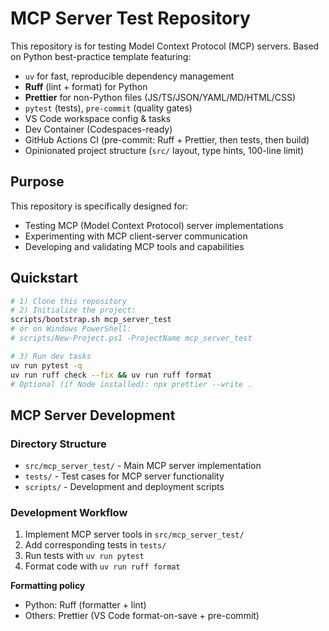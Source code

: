 # MCP Server Test Repository

This repository is for testing Model Context Protocol (MCP) servers. Based on Python best-practice template featuring:

- `uv` for fast, reproducible dependency management
- **Ruff** (lint + format) for Python
- **Prettier** for non-Python files (JS/TS/JSON/YAML/MD/HTML/CSS)
- `pytest` (tests), `pre-commit` (quality gates)
- VS Code workspace config & tasks
- Dev Container (Codespaces-ready)
- GitHub Actions CI (pre-commit: Ruff + Prettier, then tests, then build)
- Opinionated project structure (`src/` layout, type hints, 100-line limit)

## Purpose

This repository is specifically designed for:
- Testing MCP (Model Context Protocol) server implementations
- Experimenting with MCP client-server communication
- Developing and validating MCP tools and capabilities

## Quickstart

```bash
# 1) Clone this repository
# 2) Initialize the project:
scripts/bootstrap.sh mcp_server_test
# or on Windows PowerShell:
# scripts/New-Project.ps1 -ProjectName mcp_server_test

# 3) Run dev tasks
uv run pytest -q
uv run ruff check --fix && uv run ruff format
# Optional (if Node installed): npx prettier --write .
```

## MCP Server Development

### Directory Structure
- `src/mcp_server_test/` - Main MCP server implementation
- `tests/` - Test cases for MCP server functionality
- `scripts/` - Development and deployment scripts

### Development Workflow
1. Implement MCP server tools in `src/mcp_server_test/`
2. Add corresponding tests in `tests/`
3. Run tests with `uv run pytest`
4. Format code with `uv run ruff format`

**Formatting policy**
- Python: Ruff (formatter + lint)
- Others: Prettier (VS Code format-on-save + pre-commit)